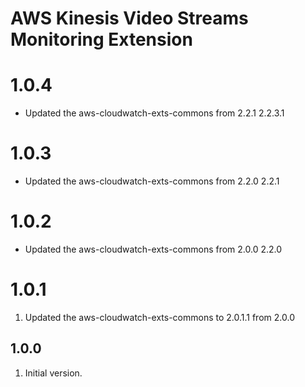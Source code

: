 # AWS Kinesis Video Streams Monitoring Extension
# 1.0.4
* Updated the aws-cloudwatch-exts-commons from 2.2.1  2.2.3.1
# 1.0.3
* Updated the aws-cloudwatch-exts-commons from 2.2.0  2.2.1
# 1.0.2
* Updated the aws-cloudwatch-exts-commons from 2.0.0  2.2.0
# 1.0.1
1. Updated the aws-cloudwatch-exts-commons to 2.0.1.1 from 2.0.0

## 1.0.0
1. Initial version.
